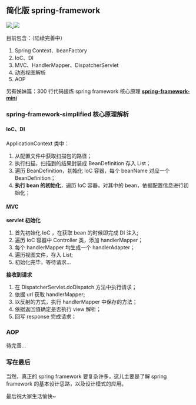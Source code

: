 ## 简化版 spring-framework

<p>
	<a target="_blank" href="https://github.com/leishiguang/spring-framework-mini/blob/master/LICENSE">
		<img src="https://img.shields.io/apm/l/vim-mode.svg?color=yellow" ></img>
	</a>
	<a target="_blank" href="https://www.oracle.com/technetwork/java/javase/downloads/index.html">
		<img src="https://img.shields.io/badge/JDK-1.8+-green.svg" ></img>
	</a>
</p>

目前包含：（陆续完善中）
1. Spring Context、beanFactory
2. IoC、DI
4. MVC、HandlerMapper、DispatcherServlet
5. 动态视图解析
6. AOP


另有姊妹篇：300 行代码提炼 spring framework 核心原理 **[spring-framework-mini](https://github.com/leishiguang/spring-framework-mini)**

### spring-framework-simplified 核心原理解析

#### IoC、DI

ApplicationContext 类中：
1. 从配置文件中获取扫描包的路径；
2. 执行扫描，扫描到的结果封装成 BeanDefinition 存入 List；
3. 遍历 BeanDefinition，初始化 IoC 容器，每个 beanName 对应一个 BeanDefinition；
4. **执行 bean 的初始化**，遍历 IoC 容器，对其中的 bean，依据配置信息进行初始化；

#### MVC

**servlet 初始化**
1. 首先初始化 IoC ，在获取 bean 的时候即完成 DI 注入;
2. 遍历 IoC 容器中 Controller 类，添加 handlerMapper；
3. 每个 handlerMapper 均生成一个 handlerAdapter；
4. 遍历视图文件，存入 List;
5. 初始化完毕，等待请求...

**接收到请求**
1. 在 DispatcherServlet.doDispatch 方法中执行请求；
2. 依据 url 获取 handlerMapper;
3. 以反射的方式，执行 handlerMapper 中保存的方法；
4. 依据返回值确定是否执行 view 解析；
5. 回写 response 完成请求；

### AOP

待完善...

### 写在最后

当然，真正的 spring framework 要复杂许多，这儿主要是了解 spring framework 的基本设计思路，以及设计模式的应用。

最后祝大家生活愉快~